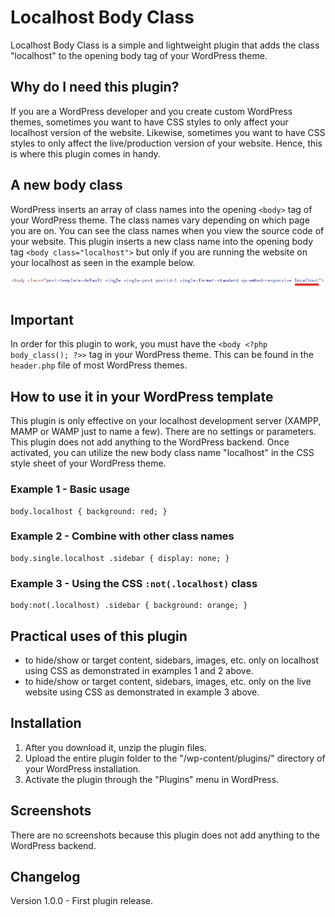 # Localhost Body Class
Localhost Body Class is a simple and lightweight plugin that adds the class "localhost" to the opening body tag of your WordPress theme.

## Why do I need this plugin?
If you are a WordPress developer and you create custom WordPress themes, sometimes you want to have CSS styles to only affect your localhost version of the website. Likewise, sometimes you want to have CSS styles to only affect the live/production version of your website. Hence, this is where this plugin comes in handy. 

## A new body class
WordPress inserts an array of class names into the opening ```<body>``` tag of your WordPress theme. The class names vary depending on which page you are on. You can see the class names when you view the source code of your website. This plugin inserts a new class name into the opening body tag ```<body class="localhost">``` but only if you are running the website on your localhost as seen in the example below.

![Body Class](https://raw.githubusercontent.com/TanManWeb/localhost-body-class/master/body-class.png)

## Important
In order for this plugin to work, you must have the ```<body <?php body_class(); ?>>``` tag in your WordPress theme. This can be found in the ```header.php``` file of most WordPress themes.

## How to use it in your WordPress template
This plugin is only effective on your localhost development server (XAMPP, MAMP or WAMP just to name a few). There are no settings or parameters. This plugin does not add anything to the WordPress backend. Once activated, you can utilize the new body class name "localhost" in the CSS style sheet of your WordPress theme.

### Example 1 - Basic usage
```
body.localhost { background: red; }
```

### Example 2 - Combine with other class names
```
body.single.localhost .sidebar { display: none; }
```

### Example 3 - Using the CSS ```:not(.localhost)``` class
```
body:not(.localhost) .sidebar { background: orange; }
```

## Practical uses of this plugin
- to hide/show or target content, sidebars, images, etc. only on localhost using CSS as demonstrated in examples 1 and 2 above.
- to hide/show or target content, sidebars, images, etc. only on the live website using CSS as demonstrated in example 3 above.

## Installation
1. After you download it, unzip the plugin files.
2. Upload the entire plugin folder to the "/wp-content/plugins/" directory of your WordPress installation.
3. Activate the plugin through the "Plugins" menu in WordPress.

## Screenshots
There are no screenshots because this plugin does not add anything to the WordPress backend. 

## Changelog
Version 1.0.0 - First plugin release.


